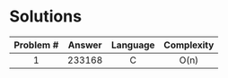 # Solutions

| Problem # | Answer | Language | Complexity |
|:---------:|:------:|:--------:|:----------:|
|1          |233168  |C         |O(n)        |